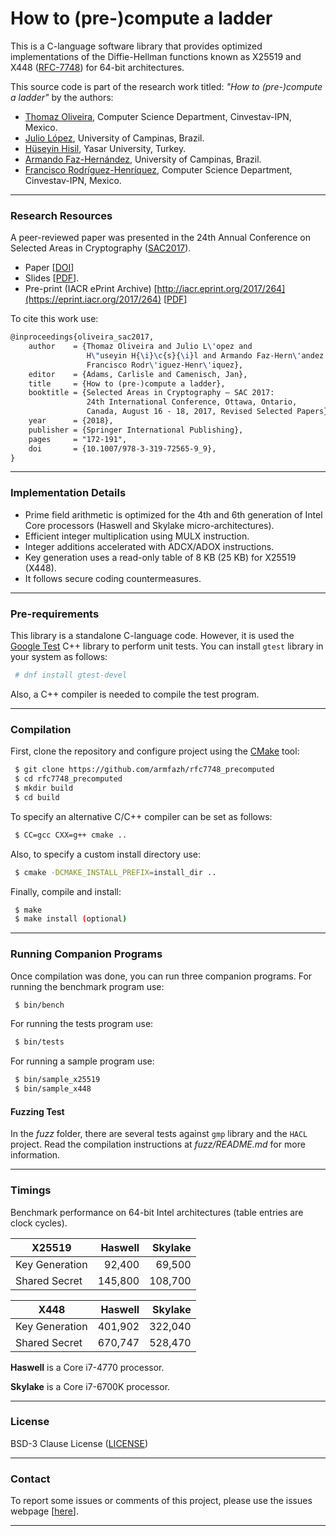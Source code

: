 
# How to (pre-)compute a ladder 


This is a C-language software library that provides optimized implementations of the Diffie-Hellman functions known as X25519 and X448 ([RFC-7748](https://datatracker.ietf.org/doc/rfc7748/)) for 64-bit architectures. 

This source code is part of the research work titled: _"How to (pre-)compute a ladder"_ by the authors:
 * [Thomaz Oliveira](http://dblp.uni-trier.de/pers/hd/o/Oliveira:Thomaz), Computer Science Department, Cinvestav-IPN, Mexico.
 * [Julio López](http://www.ic.unicamp.br/pessoas/docentes/jlopez), University of Campinas, Brazil.
 * [Hüseyin Hisil](http://hhisil.yasar.edu.tr/), Yasar University, Turkey.
 * [Armando Faz-Hernández](http://www.ic.unicamp.br/~armfazh), University of Campinas, Brazil.
 * [Francisco Rodríguez-Henríquez](http://delta.cs.cinvestav.mx/~francisco/), Computer Science Department, Cinvestav-IPN, Mexico.


----

### Research Resources

A peer-reviewed paper was presented in the 24th Annual Conference on Selected Areas in Cryptography ([SAC2017](http://sacworkshop.org/SAC17/SAC2017.htm)).
 - Paper [[DOI](http://doi.org/10.1007/978-3-319-72565-9_9)]
 - Slides [[PDF](http://www.ic.unicamp.br/~ra142685/userfiles/papers/oliveira_sac2017.pdf)].
 - Pre-print (IACR ePrint Archive) [http://iacr.eprint.org/2017/264](https://eprint.iacr.org/2017/264) [[PDF](https://eprint.iacr.org/2017/264.pdf)]


To cite this work use:

```tex
@inproceedings{oliveira_sac2017,
    author    = {Thomaz Oliveira and Julio L\'opez and 
                 H\"useyin H{\i}\c{s}{\i}l and Armando Faz-Hern\'andez and 
                 Francisco Rodr\'iguez-Henr\'iquez},
    editor    = {Adams, Carlisle and Camenisch, Jan},
    title     = {How to (pre-)compute a ladder},
    booktitle = {Selected Areas in Cryptography – SAC 2017: 
                 24th International Conference, Ottawa, Ontario,
                 Canada, August 16 - 18, 2017, Revised Selected Papers},
    year      = {2018},
    publisher = {Springer International Publishing},
    pages     = "172-191",
    doi       = {10.1007/978-3-319-72565-9_9},
}
```
----

### Implementation Details
 * Prime field arithmetic is optimized for the 4th and 6th generation of Intel Core processors (Haswell and Skylake micro-architectures).
 * Efficient integer multiplication using MULX instruction.
 * Integer additions accelerated with ADCX/ADOX instructions.
 * Key generation uses a read-only table of 8 KB (25 KB) for X25519 (X448).
 * It follows secure coding countermeasures.

----

### Pre-requirements

This library is a standalone C-language code. However, it is used the [Google Test](https://github.com/google/googletest) C++ library to perform unit tests.
You can install `gtest` library in your system as follows:
 
```sh
 # dnf install gtest-devel
```
Also, a C++ compiler is needed to compile the test program.

----

### Compilation
First, clone the repository and configure project using the [CMake](https://cmake.org/) tool:

```sh
 $ git clone https://github.com/armfazh/rfc7748_precomputed
 $ cd rfc7748_precomputed
 $ mkdir build
 $ cd build
```

To specify an alternative C/C++ compiler can be set as follows:

```sh
 $ CC=gcc CXX=g++ cmake ..
```

Also, to specify a custom install directory use:

```sh
 $ cmake -DCMAKE_INSTALL_PREFIX=install_dir ..
```

Finally, compile and install:

```sh
 $ make 
 $ make install (optional)
```

----

### Running Companion Programs
Once compilation was done, you can run three companion programs. For running the benchmark program use:
```sh
 $ bin/bench
```

For running the tests program use:
```sh
 $ bin/tests
```

For running a sample program use:
```sh
 $ bin/sample_x25519
 $ bin/sample_x448
```

#### Fuzzing Test

In the *fuzz* folder, there are several tests against  `gmp` library and the `HACL` project. Read the compilation instructions at *fuzz/README.md* for more information.

----


### Timings 
Benchmark performance on 64-bit Intel architectures (table entries are clock cycles).

| X25519 | Haswell | Skylake |
| ------ | ------:| ------:|
| Key Generation |  92,400 |  69,500 |
| Shared Secret  | 145,800 | 108,700 |
 	 	 	
| X448 | Haswell | Skylake |
| ------ | ------:| ------:|
| Key Generation | 401,902 | 322,040 |
| Shared Secret  | 670,747 | 528,470 |

**Haswell** is a Core i7-4770 processor.

**Skylake** is a Core i7-6700K processor. 

----

### License 
BSD-3 Clause License ([LICENSE](./LICENSE))

----

### Contact 

To report some issues or comments of this project, please use the issues webpage [[here](https://github.com/armfazh/rfc7748_precomputed/issues)]. 

----

